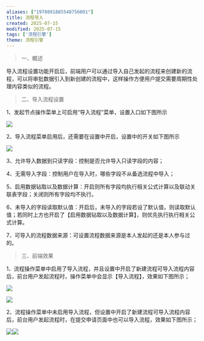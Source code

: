 ```yaml
---
aliases: ["1970891885548756001"]
title: 流程导入
created: 2025-07-15
modified: 2025-07-15
tags: ['流程引擎']
theme: 流程引擎
---
```


> 一、概述

导入流程设置功能开启后，前端用户可以通过导入自己发起的流程来创建新的流程，可以将审批数据引入到新创建的流程中，这样操作方便用户提交需要周期性处理内容类似的流程。

> 二、导入流程设置

1、发起节点操作菜单上可启用“导入流程”菜单，设置入口如下图所示

![](1824498d8ef2b78cc199ebfdc76e1b13.jpg)

2、导入流程菜单启用后，还需要在设置中开启，设置中的开关如下图所示

![](11bbcb5da60fddb8119ebbd99a779e10.jpg)

3、允许导入数据到只读字段：控制是否允许导入只读字段的内容；

4、无需导入字段：控制用户在导入时，哪些字段不从备选流程中导入；

5、启用数据钻取以及数据计算：开启则所有字段均执行相关公式计算以及联动关联表字段；关闭则所有字段均不执行。

6、未导入的字段读取默认值：开启后，未导入的字段若设了默认值，则读取默认值；若同时上方也开启了【启用数据钻取以及数据计算】，则优先执行执行相关公式计算。

7、可导入的流程数据来源：可设置流程数据来源是本人发起的还是本人参与过的。

> 三、前端效果

1、流程操作菜单中启用了导入流程，并且设置中开启了新建流程可导入流程内容后，前台用户发起流程时，操作菜单中会显示【导入流程】，效果如下图所示；

![](36c102b27afd45920f20ee32cd0928e0.jpg)

![](1db6c344d7d9dffcbd1ce42b99e7cdce.jpg)

2、流程操作菜单中未启用导入流程，但设置中开启了新建流程可导入流程内容后，前台用户发起流程时，在提交申请页面中也可以导入流程，效果如下图所示；

![](755377a4f8e0d70089c4e71071bcf9d6.jpg)![](08ea5fc142f0f43052a59c199b197688.jpg)